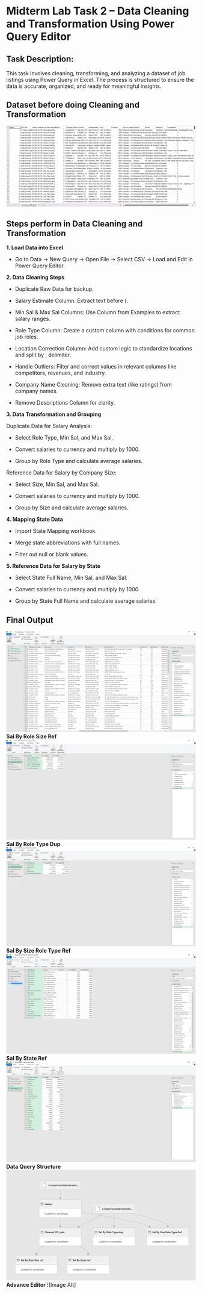# Midterm Lab Task 2 – Data Cleaning and Transformation Using Power Query Editor

## Task Description:
This task involves cleaning, transforming, and analyzing a dataset of job listings using Power Query in Excel. The process is structured to ensure the data is accurate, organized, and ready for meaningful insights.

## Dataset before doing Cleaning and Transformation
![Image Alt](https://github.com/artjohnamaro/EDM-PORTFOLIO/blob/8aedfc1b34f5ead8dc776bf729e2c452c8b74517/images/481862011_1667588200824136_8244213805779384497_n.png)

## Steps perform in Data Cleaning and Transformation

**1. Load Data into Excel**

- Go to Data → New Query → Open File → Select CSV → Load and Edit in Power Query Editor.

**2. Data Cleaning Steps**

- Duplicate Raw Data for backup.
  
- Salary Estimate Column: Extract text before (.
  
- Min Sal & Max Sal Columns: Use Column from Examples to extract salary ranges.
  
- Role Type Column: Create a custom column with conditions for common job roles.
  
- Location Correction Column: Add custom logic to standardize locations and split by , delimiter.
  
- Handle Outliers: Filter and correct values in relevant columns like competitors, revenues, and industry.
  
- Company Name Cleaning: Remove extra text (like ratings) from company names.
  
- Remove Descriptions Column for clarity.
  
**3. Data Transformation and Grouping**

Duplicate Data for Salary Analysis:

- Select Role Type, Min Sal, and Max Sal.
  
- Convert salaries to currency and multiply by 1000.
  
- Group by Role Type and calculate average salaries.
  
Reference Data for Salary by Company Size:

- Select Size, Min Sal, and Max Sal.
  
- Convert salaries to currency and multiply by 1000.
  
- Group by Size and calculate average salaries.
  
**4. Mapping State Data**

- Import State Mapping workbook.
  
- Merge state abbreviations with full names.
  
- Filter out null or blank values.

**5. Reference Data for Salary by State**

- Select State Full Name, Min Sal, and Max Sal.
  
- Convert salaries to currency and multiply by 1000.
  
- Group by State Full Name and calculate average salaries.

## Final Output
![Image Alt](https://github.com/artjohnamaro/EDM-PORTFOLIO/blob/3f797e6b5a815796adca1111d614062ba35f8e03/images/Cleaned_Data.PNG)
**Sal By Role Size Ref**
![Image Alt](https://github.com/artjohnamaro/EDM-PORTFOLIO/blob/fc0b1f9c93550b5b28d00587e718a2ed77ff2468/images/Sal%20By%20Role%20Size%20ref%20SS.PNG)
**Sal By Role Type Dup**
![Image Alt](https://github.com/artjohnamaro/EDM-PORTFOLIO/blob/fc0b1f9c93550b5b28d00587e718a2ed77ff2468/images/Sal%20By%20Role%20Type%20dup%20SS.PNG)
**Sal By Size Role Type Ref**
![Image Alt](https://github.com/artjohnamaro/EDM-PORTFOLIO/blob/fc0b1f9c93550b5b28d00587e718a2ed77ff2468/images/Sal%20By%20Size%20Role%20Type%20Ref%20SS.PNG)
**Sal By State Ref**
![Image Alt](https://github.com/artjohnamaro/EDM-PORTFOLIO/blob/fc0b1f9c93550b5b28d00587e718a2ed77ff2468/images/Sal%20By%20State%20Ref%20SS.PNG)
**Data Query Structure**
![Image Alt](https://github.com/artjohnamaro/EDM-PORTFOLIO/blob/e8b9fc6818664a2d0e60151d9b344b4f94f6f1d9/images/Data%20Query%20Structure.PNG)
**Advance Editor**
![Image Alt]

